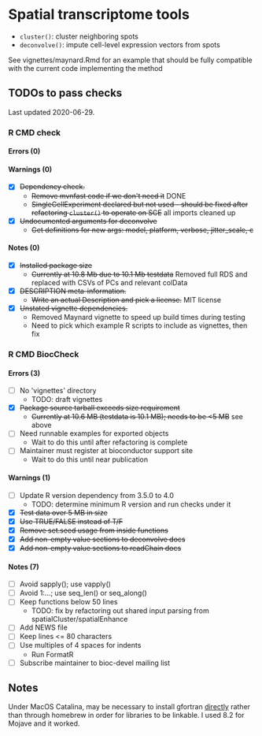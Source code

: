 # Spatial transcriptome tools

- `cluster()`: cluster neighboring spots 
- `deconvolve()`: impute cell-level expression vectors from spots


See vignettes/maynard.Rmd for an example that should be fully compatible with the current code implementing the method

## TODOs to pass checks

Last updated 2020-06-29.

### R CMD check
#### Errors (0)
#### Warnings (0)
- [X] ~~Dependency check.~~  
    * ~~Remove mvnfast code if we don't need it~~ DONE
    * ~~SingleCellExperiment declared but not used - should be fixed after
      refactoring `cluster()` to operate on SCE~~ all imports cleaned up
- [X] ~~Undocumented arguments for deconvolve~~
    * ~~Get definitions for new args: model, platform, verbose, jitter_scale, c~~
#### Notes (0)
- [X] ~~Installed package size~~  
    * ~~Currently at 10.8 Mb due to 10.1 Mb testdata~~ Removed full RDS and
      replaced with CSVs of PCs and relevant colData
- [X] ~~DESCRIPTION meta-information.~~  
    * ~~Write an actual Description and pick a license.~~ MIT license
- [X] ~~Unstated vignette dependencies.~~  
    * Removed Maynard vignette to speed up build times during testing
    * Need to pick which example R scripts to include as vignettes, then fix

### R CMD BiocCheck
#### Errors (3)
- [ ] No 'vignettes' directory  
    * TODO: draft vignettes
- [X] ~~Package source tarball exceeds size requirement~~  
    * ~~Currently at 10.6 MB (testdata is 10.1 MB); needs to be <5 MB~~ see above
- [ ] Need runnable examples for exported objects  
    * Wait to do this until after refactoring is complete
- [ ] Maintainer must register at bioconductor support site  
    * Wait to do this until near publication
#### Warnings (1)
- [ ] Update R version dependency from 3.5.0 to 4.0  
    * TODO: determine minimum R version and run checks under it
- [X] ~~Test data over 5 MB in size~~
- [X] ~~Use TRUE/FALSE instead of T/F~~
- [X] ~~Remove set.seed usage from inside functions~~
- [X] ~~Add non-empty value sections to deconvolve docs~~
- [X] ~~Add non-empty value sections to readChain docs~~
#### Notes (7)
- [ ] Avoid sapply(); use vapply()
- [ ] Avoid 1:...; use seq_len() or seq_along()
- [ ] Keep functions below 50 lines
    * TODO: fix by refactoring out shared input parsing from spatialCluster/spatialEnhance
- [ ] Add NEWS file
- [ ] Keep lines <= 80 characters
- [ ] Use multiples of 4 spaces for indents
    * Run FormatR
- [ ] Subscribe maintainer to bioc-devel mailing list

## Notes

Under MacOS Catalina, may be necessary to install gfortran
[directly](https://github.com/fxcoudert/gfortran-for-macOS/releases) rather
than through homebrew in order for libraries to be linkable. I used 8.2 for
Mojave and it worked.
